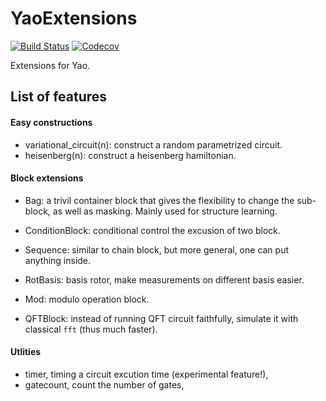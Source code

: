 # YaoExtensions

[![Build Status](https://travis-ci.com/QuantumBFS/YaoExtensions.jl.svg?branch=master)](https://travis-ci.com/QuantumBFS/YaoExtensions.jl)
[![Codecov](https://codecov.io/gh/QuantumBFS/YaoExtensions.jl/branch/master/graph/badge.svg)](https://codecov.io/gh/QuantumBFS/YaoExtensions.jl)

Extensions for Yao.

## List of features
#### Easy constructions
* variational_circuit(n): construct a random parametrized circuit.
* heisenberg(n): construct a heisenberg hamiltonian.

#### Block extensions
* Bag: a trivil container block that gives the flexibility to change the sub-block, as well as masking. Mainly used for structure learning.
* ConditionBlock: conditional control the excusion of two block.
* Sequence: similar to chain block, but more general, one can put anything inside.
* RotBasis: basis rotor, make measurements on different basis easier.

* Mod: modulo operation block.
* QFTBlock: instead of running QFT circuit faithfully, simulate it with classical `fft` (thus much faster).

#### Utlities
* timer, timing a circuit excution time (experimental feature!),
* gatecount, count the number of gates,
